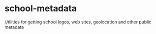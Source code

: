 # school-metadata
Utilities for getting school logos, web sites, geolocation and other public metadata
